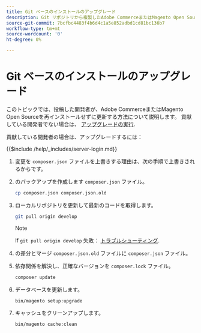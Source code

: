 ```yaml
---
title: Git ベースのインストールのアップグレード
description: Git リポジトリから複製したAdobe CommerceまたはMagento Open Sourceのインストールをアップグレードします。
source-git-commit: 7bcfbc4483f4b6d4c1a5e852adbd1cd81bc136b7
workflow-type: tm+mt
source-wordcount: '0'
ht-degree: 0%

---
```



# Git ベースのインストールのアップグレード

このトピックでは、投稿した開発者が、Adobe CommerceまたはMagento Open Sourceを再インストールせずに更新する方法について説明します。 貢献している開発者でない場合は、 [アップグレードの実行](../implementation/perform-upgrade.md).

貢献している開発者の場合は、アップグレードするには：

{{$include /help/_includes/server-login.md}}

1. 変更を `composer.json` ファイルを上書きする理由は、次の手順で上書きされるからです。

1. のバックアップを作成します `composer.json` ファイル。

   ```bash
   cp composer.json composer.json.old
   ```

1. ローカルリポジトリを更新して最新のコードを取得します。

   ```bash
   git pull origin develop
   ```

   >[!NOTE]
   >
   >If `git pull origin develop` 失敗： [トラブルシューティング](https://support.magento.com/hc/en-us/articles/360034229872).

1. の差分とマージ `composer.json.old` ファイルに `composer.json` ファイル。

1. 依存関係を解決し、正確なバージョンを `composer.lock` ファイル。

   ```bash
   composer update
   ```

1. データベースを更新します。

   ```bash
   bin/magento setup:upgrade
   ```

1. キャッシュをクリーンアップします。

   ```bash
   bin/magento cache:clean
   ```
